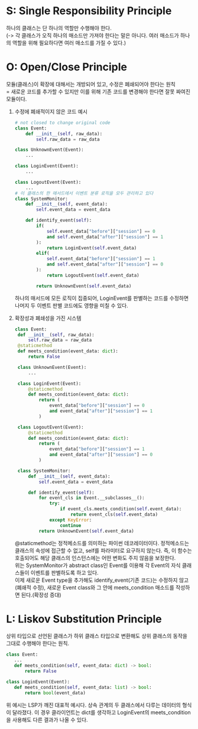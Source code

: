 # S: Single Responsibility Principle
하나의 클래스는 단 하나의 역할만 수행해야 한다.  
(-> 각 클래스가 오직 하나의 매소드만 가져야 한다는 말은 아니다. 여러 매소드가 하나의 역할을 위해 필요하다면 여러 매소드를 가질 수 있다.)

# O: Open/Close Principle
모듈(클래스)이 확장에 대해서는 개방되어 있고, 수정은 폐쇄되어야 한다는 원칙  
= 새로운 코드를 추가할 수 있지만 이를 위해 기존 코드를 변경해야 한다면 잘못 짜여진 모듈이다.  

1. 수정에 폐쇄적이지 않은 코드 예시
    ```python
    # not closed to change original code
    class Event:
        def __init__(self, raw_data):
            self.raw_data = raw_data

    class UnknownEvent(Event):
        ...

    class LoginEvent(Event):
        ...

    class LogoutEvent(Event):
        ...
    # 이 클래스의 한 매서드에서 이벤트 분류 로직을 모두 관리하고 있다
    class SystemMonitor:
        def __init__(self, event_data):
            self.event_data = event_data

        def identify_event(self):
            if(
                self.event_data["before"]["session"] == 0
                and self.event_data["after"]["session"] == 1
            ):
                return LoginEvent(self.event_data)
            elif(
                self.event_data["before"]["session"] == 1
                and self.event_data["after"]["session"] == 0
            ):
                return LogoutEvent(self.event_data)

            return UnknownEvent(self.event_data)
    ```
    하나의 매서드에 모든 로직이 집중되어, LoginEvent를 판별하는 코드를 수정하면 나머지 두 이벤트 판별 코드에도 영향을 미칠 수 있다.  

2. 확장성과 폐쇄성을 가진 시스템
   ```python
   class Event:
    def __init__(self, raw_data):
        self.raw_data = raw_data
    @staticmethod
    def meets_condition(event_data: dict):
        return False

    class UnknownEvent(Event):
        ...

    class LoginEvent(Event):
        @staticmethod
        def meets_condition(event_data: dict):
            return (
                event_data["before"]["session"] == 0
                and event_data["after"]["session"] == 1
            )        

    class LogoutEvent(Event):
        @staticmethod
        def meets_condition(event_data: dict):
            return (
                event_data["before"]["session"] == 1
                and event_data["after"]["session"] == 0
            )

    class SystemMonitor:
        def __init__(self, event_data):
            self.event_data = event_data

        def identify_event(self):
            for event_cls in Event.__subclasses__():
                try:
                    if event_cls.meets_condition(self.event_data):
                        return event_cls(self.event_data)
                except KeyError:
                    continue
            return UnknownEvent(self.event_data)
    ```
    @staticmethod는 정적메소드를 의미하는 파이썬 데코레이터이다. 정적메소드는 클래스의 속성에 접근할 수 없고, self를 파라미터로 요구하지 않는다. 즉, 이 함수는 호출되어도 해당 클래스의 인스턴스에는 어떤 변화도 주지 않음을 보장한다.  
    위는 SystemMonitor가 abstract class인 Event를 이용해 각 Event의 자식 클래스들이 이벤트를 판별하도록 하고 있다.  
    이제 새로운 Event type을 추가해도 identify_event(기존 코드)는 수정하지 않고(폐쇄적 수정), 새로운 Event class와 그 안에 meets_condition 매소드를 작성하면 된다.(확장성 증대)
 
 # L: Liskov Substitution Principle
 상위 타입으로 선언된 클래스가 하위 클래스 타입으로 변환해도 상위 클래스의 동작을 그대로 수행해야 한다는 원칙.
 ```python
 class Event:
    ...
    def meets_condition(self, event_data: dict) -> bool:
        return False

class LoginEvent(Event):
    def meets_condition(self, event_data: list) -> bool:
        return bool(event_data)
 ```
위 예시는 LSP가 깨진 대표적 예시다. 상속 관계의 두 클래스에서 다루는 데이터의 형식이 달라졌다. 이 경우 클라이언트는 dict를 생각하고 LoginEvent의 meets_condition을 사용해도 다른 결과가 나올 수 있다.
